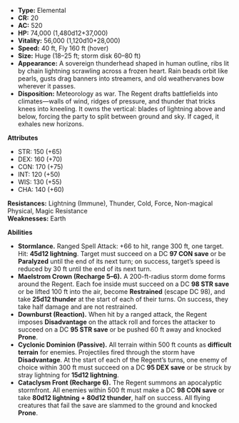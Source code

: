 - **Type:** Elemental
- **CR:** 20
- **AC:** 520
- **HP:** 74,000 (1,480d12+37,000)
- **Vitality:** 56,000 (1,120d10+28,000)
- **Speed:** 40 ft, Fly 160 ft (hover)
- **Size:** Huge (18–25 ft; storm disk 60–80 ft)
- **Appearance:** A sovereign thunderhead shaped in human outline, ribs lit by chain lightning scrawling across a frozen heart. Rain beads orbit like pearls, gusts drag banners into streamers, and old weathervanes bow wherever it passes.
- **Disposition:** Meteorology as war. The Regent drafts battlefields into climates—walls of wind, ridges of pressure, and thunder that tricks knees into kneeling. It owns the vertical: blades of lightning above and below, forcing the party to split between ground and sky. If caged, it exhales new horizons.

**Attributes**
- STR: 150 (+65)
- DEX: 160 (+70)
- CON: 170 (+75)
- INT: 120 (+50)
- WIS: 130 (+55)
- CHA: 140 (+60)

**Resistances:** Lightning (Immune), Thunder, Cold, Force, Non-magical Physical, Magic Resistance  
**Weaknesses:** Earth

**Abilities**
- **Stormlance.** Ranged Spell Attack: +66 to hit, range 300 ft, one target. Hit: **45d12 lightning**. Target must succeed on a DC **97 CON save** or be **Paralyzed** until the end of its next turn; on success, target’s speed is reduced by 30 ft until the end of its next turn.
- **Maelstrom Crown (Recharge 5–6).** A 200-ft-radius storm dome forms around the Regent. Each foe inside must succeed on a DC **98 STR save** or be lifted 100 ft into the air, become **Restrained** (escape DC 98), and take **25d12 thunder** at the start of each of their turns. On success, they take half damage and are not restrained.
- **Downburst (Reaction).** When hit by a ranged attack, the Regent imposes **Disadvantage** on the attack roll and forces the attacker to succeed on a DC **95 STR save** or be pushed 60 ft away and knocked **Prone**.
- **Cyclonic Dominion (Passive).** All terrain within 500 ft counts as **difficult terrain** for enemies. Projectiles fired through the storm have **Disadvantage**. At the start of each of the Regent’s turns, one enemy of choice within 300 ft must succeed on a DC **95 DEX save** or be struck by stray lightning for **15d12 lightning**.
- **Cataclysm Front (Recharge 6).** The Regent summons an apocalyptic stormfront. All enemies within 500 ft must make a DC **98 CON save** or take **80d12 lightning + 80d12 thunder**, half on success. All flying creatures that fail the save are slammed to the ground and knocked **Prone**.
